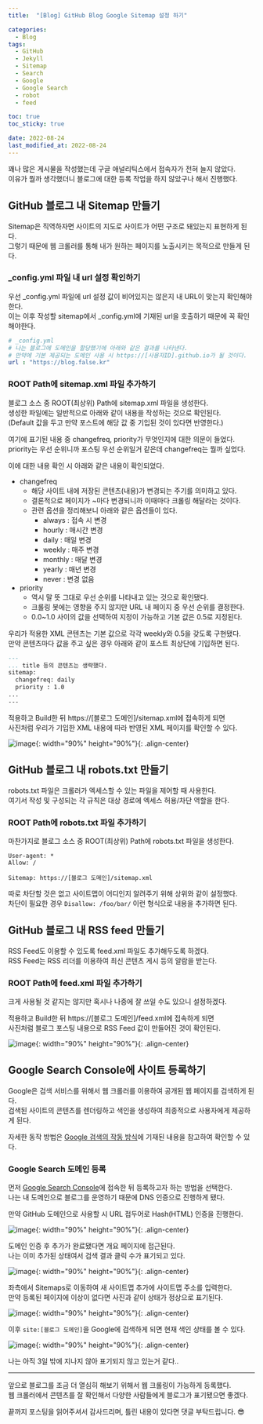 ```yaml
---
title:  "[Blog] GitHub Blog Google Sitemap 설정 하기"

categories:
  - Blog
tags:
  - GitHub
  - Jekyll
  - Sitemap
  - Search
  - Google
  - Google Search
  - robot
  - feed

toc: true
toc_sticky: true

date: 2022-08-24
last_modified_at: 2022-08-24
---
```


꽤나 많은 게시물을 작성했는데 구글 애널리틱스에서 접속자가 전혀 늘지 않았다.  
이유가 뭘까 생각했더니 블로그에 대한 등록 작업을 하지 않았구나 해서 진행했다.

## GitHub 블로그 내 Sitemap 만들기
Sitemap은 직역하자면 사이트의 지도로 사이트가 어떤 구조로 돼있는지 표현하게 된다.  
그렇기 때문에 웹 크롤러를 통해 내가 원하는 페이지를 노출시키는 목적으로 만들게 된다.

### _config.yml 파일 내 url 설정 확인하기
우선 _config.yml 파일에 url 설정 값이 비어있지는 않은지 내 URL이 맞는지 확인해야한다.  
이는 이후 작성할 sitemap에서 _config.yml에 기재된 url을 호출하기 때문에 꼭 확인해야한다.  

```yaml
# _config.yml
# 나는 블로그에 도메인을 할당했기에 아래와 같은 결과를 나타낸다.
# 만약에 기본 제공되는 도메인 사용 시 https://[사용자ID].github.io가 될 것이다.
url : "https://blog.false.kr"
```

### ROOT Path에 sitemap.xml 파일 추가하기
블로그 소스 중 ROOT(최상위) Path에 sitemap.xml 파일을 생성한다.  
생성한 파일에는 일반적으로 아래와 같이 내용을 작성하는 것으로 확인된다.  
(Default 값을 두고 만약 포스트에 해당 값 중 기입된 것이 있다면 반영한다.)

<script src="https://gist.github.com/ahs0432/a9e2cfc6a91194c2a3277c35726e98e4.js"></script>

여기에 표기된 내용 중 changefreq, priority가 무엇인지에 대한 의문이 들었다.  
priority는 우선 순위니까 포스팅 우선 순위일거 같은데 changefreq는 뭘까 싶었다.  

이에 대한 내용 확인 시 아래와 같은 내용이 확인되었다.

- changefreq
  - 해당 사이트 내에 저장된 콘텐츠(내용)가 변경되는 주기를 의미하고 있다.
  - 결론적으로 페이지가 ~마다 변경되니까 이때마다 크롤링 해달라는 것이다.
  - 관련 옵션을 정리해보니 아래와 같은 옵션들이 있다.
    - always : 접속 시 변경
    - hourly : 매시간 변경
    - daily : 매일 변경
    - weekly : 매주 변경
    - monthly : 매달 변경
    - yearly : 매년 변경
    - never : 변경 없음
- priority
  - 역시 말 뜻 그대로 우선 순위를 나타내고 있는 것으로 확인됐다.
  - 크롤링 봇에는 영향을 주지 않지만 URL 내 페이지 중 우선 순위를 결정한다.
  - 0.0~1.0 사이의 값을 선택하여 지정이 가능하고 기본 값은 0.5로 지정된다.

우리가 적용한 XML 콘텐츠는 기본 값으로 각각 weekly와 0.5을 갖도록 구현됐다.  
만약 콘텐츠마다 값을 주고 싶은 경우 아래와 같이 포스트 최상단에 기입하면 된다.

```markdown
---
... title 등의 콘텐츠는 생략했다.
sitemap:
  changefreq: daily
  priority : 1.0
...
---
```

적용하고 Build한 뒤 https://[블로그 도메인]/sitemap.xml에 접속하게 되면  
사진처럼 우리가 기입한 XML 내용에 따라 반영된 XML 페이지를 확인할 수 있다.

![image](../../assets/image/Post/Blog/GitHub-Blog-Sitemap-Google/1.png){: width="90%" height="90%"}{: .align-center}

## GitHub 블로그 내 robots.txt 만들기
robots.txt 파일은 크롤러가 엑세스할 수 있는 파일을 제어할 때 사용한다.  
여기서 작성 및 구성되는 각 규칙은 대상 경로에 엑세스 허용/차단 역할을 한다.

### ROOT Path에 robots.txt 파일 추가하기
마찬가지로 블로그 소스 중 ROOT(최상위) Path에 robots.txt 파일을 생성한다. 

```
User-agent: *
Allow: /

Sitemap: https://[블로그 도메인]/sitemap.xml
```

따로 차단할 것은 없고 사이트맵이 어디인지 알려주기 위해 상위와 같이 설정했다.  
차단이 필요한 경우 `Disallow: /foo/bar/` 이런 형식으로 내용을 추가하면 된다.

## GitHub 블로그 내 RSS feed 만들기
RSS Feed도 이용할 수 있도록 feed.xml 파일도 추가해두도록 하겠다.  
RSS Feed는 RSS 리더를 이용하여 최신 콘텐츠 게시 등의 알람을 받는다.

### ROOT Path에 feed.xml 파일 추가하기
크게 사용될 것 같지는 않지만 혹시나 나중에 잘 쓰일 수도 있으니 설정하겠다.

<script src="https://gist.github.com/ahs0432/7af58f56da9da5ed7ef63eceb4ae0c38.js"></script>

적용하고 Build한 뒤 https://[블로그 도메인]/feed.xml에 접속하게 되면  
사진처럼 블로그 포스팅 내용으로 RSS Feed 값이 만들어진 것이 확인된다.

![image](../../assets/image/Post/Blog/GitHub-Blog-Sitemap-Google/2.png){: width="90%" height="90%"}{: .align-center}

## Google Search Console에 사이트 등록하기
Google은 검색 서비스를 위해서 웹 크롤러를 이용하여 공개된 웹 페이지를 검색하게 된다.  
검색된 사이트의 콘텐츠를 렌더링하고 색인을 생성하여 최종적으로 사용자에게 제공하게 된다.

자세한 동작 방법은 [Google 검색의 작동 방식](https://www.google.com/intl/ko/search/howsearchworks/)에 기재된 내용을 참고하여 확인할 수 있다.

### Google Search 도메인 등록
먼저 [Google Search Console](https://search.google.com/search-console)에 접속한 뒤 등록하고자 하는 방법을 선택한다.  
나는 내 도메인으로 블로그를 운영하기 때문에 DNS 인증으로 진행하게 됐다.  

만약 GitHub 도메인으로 사용할 시 URL 접두어로 Hash(HTML) 인증을 진행한다.

![image](../../assets/image/Post/Blog/GitHub-Blog-Sitemap-Google/3.png){: width="90%" height="90%"}{: .align-center}

도메인 인증 후 추가가 완료됐다면 개요 페이지에 접근된다.  
나는 이미 추가된 상태여서 검색 결과 클릭 수가 표기되고 있다.

![image](../../assets/image/Post/Blog/GitHub-Blog-Sitemap-Google/4.png){: width="90%" height="90%"}{: .align-center}

좌측에서 Sitemaps로 이동하여 새 사이트맵 추가에 사이트맵 주소를 입력한다.  
만약 등록된 페이지에 이상이 없다면 사진과 같이 상태가 정상으로 표기된다.

![image](../../assets/image/Post/Blog/GitHub-Blog-Sitemap-Google/5.png){: width="90%" height="90%"}{: .align-center}

이후 `site:[블로그 도메인]`을 Google에 검색하게 되면 현재 색인 상태를 볼 수 있다.

![image](../../assets/image/Post/Blog/GitHub-Blog-Sitemap-Google/6.png){: width="90%" height="90%"}{: .align-center}

나는 아직 3일 밖에 지나지 않아 표기되지 않고 있는거 같다..

---

앞으로 블로그를 조금 더 열심히 해보기 위해서 웹 크롤링이 가능하게 등록했다.  
웹 크롤러에서 콘텐츠를 잘 확인해서 다양한 사람들에게 블로그가 표기됐으면 좋겠다.

끝까지 포스팅을 읽어주셔서 감사드리며, 틀린 내용이 있다면 댓글 부탁드립니다. 😎